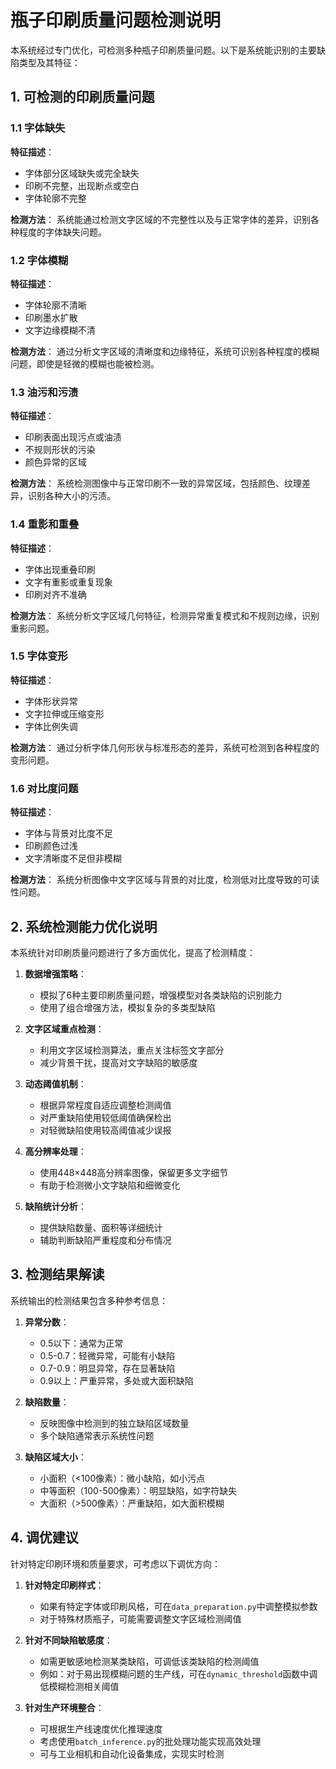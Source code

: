 # 瓶子印刷质量问题检测说明

本系统经过专门优化，可检测多种瓶子印刷质量问题。以下是系统能识别的主要缺陷类型及其特征：

## 1. 可检测的印刷质量问题

### 1.1 字体缺失

**特征描述**：
- 字体部分区域缺失或完全缺失
- 印刷不完整，出现断点或空白
- 字体轮廓不完整

**检测方法**：
系统能通过检测文字区域的不完整性以及与正常字体的差异，识别各种程度的字体缺失问题。

### 1.2 字体模糊

**特征描述**：
- 字体轮廓不清晰
- 印刷墨水扩散
- 文字边缘模糊不清

**检测方法**：
通过分析文字区域的清晰度和边缘特征，系统可识别各种程度的模糊问题，即使是轻微的模糊也能被检测。

### 1.3 油污和污渍

**特征描述**：
- 印刷表面出现污点或油渍
- 不规则形状的污染
- 颜色异常的区域

**检测方法**：
系统检测图像中与正常印刷不一致的异常区域，包括颜色、纹理差异，识别各种大小的污渍。

### 1.4 重影和重叠

**特征描述**：
- 字体出现重叠印刷
- 文字有重影或重复现象
- 印刷对齐不准确

**检测方法**：
系统分析文字区域几何特征，检测异常重复模式和不规则边缘，识别重影问题。

### 1.5 字体变形

**特征描述**：
- 字体形状异常
- 文字拉伸或压缩变形
- 字体比例失调

**检测方法**：
通过分析字体几何形状与标准形态的差异，系统可检测到各种程度的变形问题。

### 1.6 对比度问题

**特征描述**：
- 字体与背景对比度不足
- 印刷颜色过浅
- 文字清晰度不足但非模糊

**检测方法**：
系统分析图像中文字区域与背景的对比度，检测低对比度导致的可读性问题。

## 2. 系统检测能力优化说明

本系统针对印刷质量问题进行了多方面优化，提高了检测精度：

1. **数据增强策略**：
   - 模拟了6种主要印刷质量问题，增强模型对各类缺陷的识别能力
   - 使用了组合增强方法，模拟复杂的多类型缺陷

2. **文字区域重点检测**：
   - 利用文字区域检测算法，重点关注标签文字部分
   - 减少背景干扰，提高对文字缺陷的敏感度

3. **动态阈值机制**：
   - 根据异常程度自适应调整检测阈值
   - 对严重缺陷使用较低阈值确保检出
   - 对轻微缺陷使用较高阈值减少误报

4. **高分辨率处理**：
   - 使用448×448高分辨率图像，保留更多文字细节
   - 有助于检测微小文字缺陷和细微变化

5. **缺陷统计分析**：
   - 提供缺陷数量、面积等详细统计
   - 辅助判断缺陷严重程度和分布情况

## 3. 检测结果解读

系统输出的检测结果包含多种参考信息：

1. **异常分数**：
   - 0.5以下：通常为正常
   - 0.5-0.7：轻微异常，可能有小缺陷
   - 0.7-0.9：明显异常，存在显著缺陷
   - 0.9以上：严重异常，多处或大面积缺陷

2. **缺陷数量**：
   - 反映图像中检测到的独立缺陷区域数量
   - 多个缺陷通常表示系统性问题

3. **缺陷区域大小**：
   - 小面积（<100像素）：微小缺陷，如小污点
   - 中等面积（100-500像素）：明显缺陷，如字符缺失
   - 大面积（>500像素）：严重缺陷，如大面积模糊

## 4. 调优建议

针对特定印刷环境和质量要求，可考虑以下调优方向：

1. **针对特定印刷样式**：
   - 如果有特定字体或印刷风格，可在`data_preparation.py`中调整模拟参数
   - 对于特殊材质瓶子，可能需要调整文字区域检测阈值

2. **针对不同缺陷敏感度**：
   - 如需更敏感地检测某类缺陷，可调低该类缺陷的检测阈值
   - 例如：对于易出现模糊问题的生产线，可在`dynamic_threshold`函数中调低模糊检测相关阈值

3. **针对生产环境整合**：
   - 可根据生产线速度优化推理速度
   - 考虑使用`batch_inference.py`的批处理功能实现高效处理
   - 可与工业相机和自动化设备集成，实现实时检测 